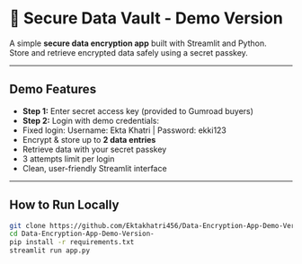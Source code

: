 # 🔐 Secure Data Vault - Demo Version

A simple **secure data encryption app** built with Streamlit and Python.  
Store and retrieve encrypted data safely using a secret passkey.

---

## Demo Features
- **Step 1:** Enter secret access key (provided to Gumroad buyers)  
- **Step 2:** Login with demo credentials:
- Fixed login: Username: Ekta Khatri | Password: ekki123
- Encrypt & store up to **2 data entries**
- Retrieve data with your secret passkey
- 3 attempts limit per login
- Clean, user-friendly Streamlit interface

---

## How to Run Locally
```bash
git clone https://github.com/Ektakhatri456/Data-Encryption-App-Demo-Version-.git
cd Data-Encryption-App-Demo-Version-
pip install -r requirements.txt
streamlit run app.py
